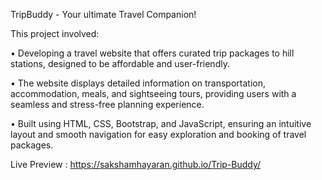 TripBuddy - Your ultimate Travel Companion!

This project involved:

• Developing a travel website that offers curated trip packages to hill stations, designed to be affordable and user-friendly.

• The website displays detailed information on transportation, accommodation, meals, and sightseeing tours, providing users with a seamless and stress-free planning experience.

• Built using HTML, CSS, Bootstrap, and JavaScript, ensuring an intuitive layout and smooth navigation for easy exploration and booking of travel packages.

Live Preview : https://sakshamhayaran.github.io/Trip-Buddy/
